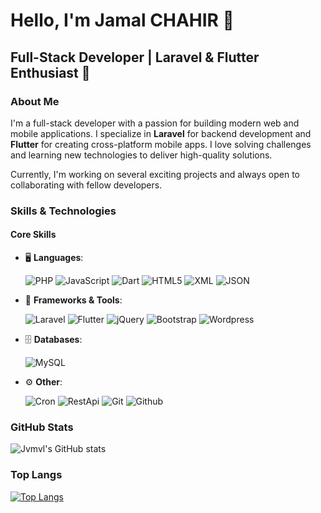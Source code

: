 # Hello, I'm Jamal CHAHIR 👋
## Full-Stack Developer | Laravel & Flutter Enthusiast 🚀

### About Me
I'm a full-stack developer with a passion for building modern web and mobile applications. I specialize in **Laravel** for backend development and **Flutter** for creating cross-platform mobile apps. I love solving challenges and learning new technologies to deliver high-quality solutions. 

Currently, I'm working on several exciting projects and always open to collaborating with fellow developers.


### Skills & Technologies
#### **Core Skills**
- 🖥️ **Languages**:

  ![PHP](https://img.shields.io/badge/php-%23777BB4.svg?style=for-the-badge&logo=php&logoColor=white)
  ![JavaScript](https://img.shields.io/badge/javascript-%23323330.svg?style=for-the-badge&logo=javascript&logoColor=%23F7DF1E)
  ![Dart](https://img.shields.io/badge/dart-%230175C2.svg?style=for-the-badge&logo=dart&logoColor=white)
  ![HTML5](https://img.shields.io/badge/html5-%23E34F26.svg?style=for-the-badge&logo=html5&logoColor=white)
  ![XML](https://img.shields.io/badge/XML-005FAD?style=for-the-badge&logo=XML&logoColor=FFFFFF)
  ![JSON](https://img.shields.io/badge/JSON-000000?style=for-the-badge&logo=JSON&logoColor=FFFFFF)

- 🔧 **Frameworks & Tools**:

  ![Laravel](https://img.shields.io/badge/laravel-%23FF2D20.svg?style=for-the-badge&logo=laravel&logoColor=white)
  ![Flutter](https://img.shields.io/badge/Flutter-%2302569B.svg?style=for-the-badge&logo=Flutter&logoColor=white)
  ![jQuery](https://img.shields.io/badge/jquery-%230769AD.svg?style=for-the-badge&logo=jquery&logoColor=white)
  ![Bootstrap](https://img.shields.io/badge/bootstrap-%238511FA.svg?style=for-the-badge&logo=bootstrap&logoColor=white)
  ![Wordpress](https://img.shields.io/badge/WordPress-21759B?style=for-the-badge&logo=WordPress&logoColor=FFFFFF)

- 🗄️ **Databases**: 

  ![MySQL](https://img.shields.io/badge/mysql-4479A1.svg?style=for-the-badge&logo=mysql&logoColor=white)

- ⚙️ **Other**:
  
  ![Cron](https://img.shields.io/badge/CRON-2C8C2C?style=for-the-badge&logo=linux&logoColor=FFFFFF)
  ![RestApi](https://img.shields.io/badge/REST%20API-0078D7?style=for-the-badge&logo=api&logoColor=FFFFFF)
  ![Git](https://img.shields.io/badge/Git-F05032?style=for-the-badge&logo=Git&logoColor=FFFFFF)
  ![Github](https://img.shields.io/badge/GitHub-181717?style=for-the-badge&logo=GitHub&logoColor=FFFFFF)


<!--
#### **Currently Exploring**
- 🛠️ **Frontend Frameworks**: ReactJS, VueJS, Svelte
- 🎨 **Styling**: TailwindCSS
- 📂 **Databases**: MongoDB, PostgreSQL, Redis
- 🚀 **DevOps & Deployment**: Docker, Kubernetes, GitHub Actions
- 🔥 **Mobile & Web Backend Services**: Firebase
- 💻 **Programming Enhancements**: TypeScript
- 📡 **APIs**: GraphQL, WebSockets
- 📈 **Testing & Debugging**: PHPUnit, Cypress, Postman/Newman
- ⚡ **Advanced Concepts**: Microservices Architecture, Event-Driven Architecture
- 🖌️ **Design Tools**: Figma, Material UI


![MySQL](https://img.shields.io/badge/mysql-4479A1.svg?style=for-the-badge&logo=mysql&logoColor=white)
![Adobe Photoshop](https://img.shields.io/badge/adobe%20photoshop-%2331A8FF.svg?style=for-the-badge&logo=adobe%20photoshop&logoColor=white)
![Canva](https://img.shields.io/badge/Canva-%2300C4CC.svg?style=for-the-badge&logo=Canva&logoColor=white)
![Bootstrap](https://img.shields.io/badge/bootstrap-%238511FA.svg?style=for-the-badge&logo=bootstrap&logoColor=white)
![Chakra](https://img.shields.io/badge/chakra-%234ED1C5.svg?style=for-the-badge&logo=chakraui&logoColor=white)
![Flutter](https://img.shields.io/badge/Flutter-%2302569B.svg?style=for-the-badge&logo=Flutter&logoColor=white)
![Gatsby](https://img.shields.io/badge/Gatsby-%23663399.svg?style=for-the-badge&logo=gatsby&logoColor=white)
![jQuery](https://img.shields.io/badge/jquery-%230769AD.svg?style=for-the-badge&logo=jquery&logoColor=white)
![Laravel](https://img.shields.io/badge/laravel-%23FF2D20.svg?style=for-the-badge&logo=laravel&logoColor=white)
![Next JS](https://img.shields.io/badge/Next-black?style=for-the-badge&logo=next.js&logoColor=white)
![NodeJS](https://img.shields.io/badge/node.js-6DA55F?style=for-the-badge&logo=node.js&logoColor=white)
![React](https://img.shields.io/badge/react-%2320232a.svg?style=for-the-badge&logo=react&logoColor=%2361DAFB)
![TailwindCSS](https://img.shields.io/badge/tailwindcss-%2338B2AC.svg?style=for-the-badge&logo=tailwind-css&logoColor=white)
![Vue.js](https://img.shields.io/badge/vuejs-%2335495e.svg?style=for-the-badge&logo=vuedotjs&logoColor=%234FC08D)
![WordPress](https://img.shields.io/badge/WordPress-%23117AC9.svg?style=for-the-badge&logo=WordPress&logoColor=white)
![Notepad++](https://img.shields.io/badge/Notepad++-90E59A.svg?style=for-the-badge&logo=notepad%2b%2b&logoColor=black)
![Visual Studio Code](https://img.shields.io/badge/Visual%20Studio%20Code-0078d7.svg?style=for-the-badge&logo=visual-studio-code&logoColor=white)
![CSS3](https://img.shields.io/badge/css3-%231572B6.svg?style=for-the-badge&logo=css3&logoColor=white)
![Dart](https://img.shields.io/badge/dart-%230175C2.svg?style=for-the-badge&logo=dart&logoColor=white)
![GraphQL](https://img.shields.io/badge/-GraphQL-E10098?style=for-the-badge&logo=graphql&logoColor=white)
![HTML5](https://img.shields.io/badge/html5-%23E34F26.svg?style=for-the-badge&logo=html5&logoColor=white)
![JavaScript](https://img.shields.io/badge/javascript-%23323330.svg?style=for-the-badge&logo=javascript&logoColor=%23F7DF1E)
![PHP](https://img.shields.io/badge/php-%23777BB4.svg?style=for-the-badge&logo=php&logoColor=white)
![Python](https://img.shields.io/badge/python-3670A0?style=for-the-badge&logo=python&logoColor=ffdd54)
![TypeScript](https://img.shields.io/badge/typescript-%23007ACC.svg?style=for-the-badge&logo=typescript&logoColor=white)
![Spotify](https://img.shields.io/badge/Spotify-1ED760?style=for-the-badge&logo=spotify&logoColor=white)
![Ubuntu](https://img.shields.io/badge/Ubuntu-E95420?style=for-the-badge&logo=ubuntu&logoColor=white)
-->

### GitHub Stats
![Jvmvl's GitHub stats](https://github-readme-stats-xspider7s-projects.vercel.app/api?username=jvmvl&show_icons=true&hide_title=true&count_private=true&hide=prs)

### Top Langs
[![Top Langs](https://github-readme-stats-xspider7s-projects.vercel.app/api/top-langs/?username=jvmvl&layout=donut)](https://github.com/jvmvl/github-readme-stats)
